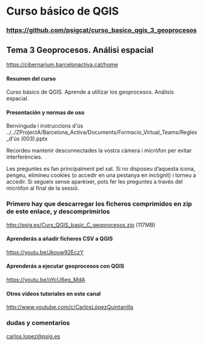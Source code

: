 
# Curso básico de QGIS

### https://github.com/psigcat/curso_basico_qgis_3_geoprocesos

## Tema 3 Geoprocesos. Análisi espacial
https://cibernarium.barcelonactiva.cat/home

#### Resumen del curso
Curso básico de QGIS. Aprende a utilizar los geoprocesos. Análisis espacial.

#### Presentación y normas de uso
Benvinguda i instruccions d'ús
../../ZProjectA/Barcelona_Activa/Documents/Formacio_Virtual_Teams/Regles_d'ús (003).pptx

Recordeu mantenir desconnectades la vostra càmera i micròfon per evitar interferències.

Les preguntes es fan principalment pel xat. Si no disposeu d’aquesta icona, pengeu, elimineu cookies (o accedir en una pestanya en incògnit) i torneu a accedir. Si segueix sense aparèixer, pots fer les preguntes a través del micròfon al final de la sessió.

### Primero hay que descarregar los ficheros comprimidos en zip de este enlace, y descomprimirlos
http://psig.es/Curs_QGIS_basic_C_geoprocesos.zip (117MB)

#### Aprenderás a añadir ficheros CSV a QGIS
https://youtu.be/Jkouw92EczY

#### Aprenderás a ejecutar geoprocesos con QGIS
https://youtu.be/oYcU6eg_MdA

#### Otros vídeos tutoriales en este canal
http://www.youtube.com/c/CarlosLópezQuintanilla

### dudas y comentarios
carlos.lopez@psig.es
